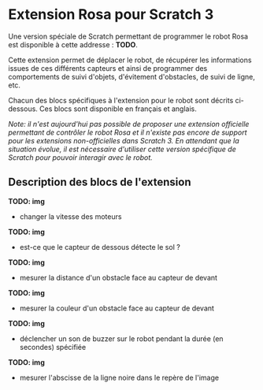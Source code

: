 # Extension Rosa pour Scratch 3

Une version spéciale de Scratch permettant de programmer le robot Rosa est disponible à cette addresse : **TODO**.

Cette extension permet de déplacer le robot, de récupérer les informations issues de ces différents capteurs et ainsi de programmer des comportements de suivi d'objets, d'évitement d'obstacles, de suivi de ligne, etc.

Chacun des blocs spécifiques à l'extension pour le robot sont décrits ci-dessous. Ces blocs sont disponible en français et anglais.

*Note: il n'est aujourd'hui pas possible de proposer une extension officielle permettant de contrôler le robot Rosa et il n'existe pas encore de support pour les extensions non-officielles dans Scratch 3. En attendant que la situation évolue, il est nécessaire d'utiliser cette version spécifique de Scratch pour pouvoir interagir avec le robot.*

## Description des blocs de l'extension

**TODO: img**
* changer la vitesse des moteurs

**TODO: img**
* est-ce que le capteur de dessous détecte le sol ?

**TODO: img**
* mesurer la distance d'un obstacle face au capteur de devant

**TODO: img**
* mesurer la couleur d'un obstacle face au capteur de devant

**TODO: img**
* déclencher un son de buzzer sur le robot pendant la durée (en secondes) spécifiée

**TODO: img**
* mesurer l'abscisse de la ligne noire dans le repère de l'image
